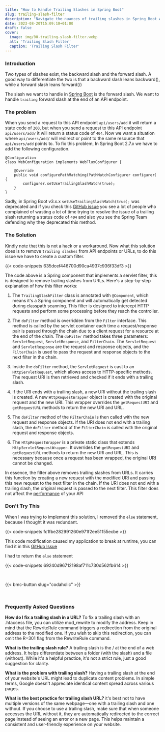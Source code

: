 ```yaml
---
title: "How to Handle Trailing Slashes in Spring Boot"
slug: trailing-slash-filter
description: "Navigate the nuances of trailing slashes in Spring Boot API endpoints with practical tips for effective handling and a seamless user experience."
date: 2023-08-20T15:09:10+01:00
draft: false
cover:
  image: img/00-trailing-slash-filter.webp
  alt: 'Trailing Slash Filter'
  caption: 'Trailing Slash Filter'
---
```


### Introduction
Two types of slashes exist, the backward slash and the forward slash. A good way to differentiate the two is that a backward slash leans backward(\), while a forward slash leans forward(/)

The slash we want to handle in [Spring Boot](/spring-boot-guide) is the forward slash. We want to handle `trailing` forward slash at the end of an API endpoint.
<br/>

### The problem
When you send a request to this API endpoint `api/users/add` it will return a state code of `200`, but when you send a request to this API endpoint `api/users/add/` it will return a status code of `404`.
Now we want a situation where `api/users/add/` will redirect or point to the same resource that `api/users/add` points to.
To fix this problem, In Spring Boot 2.7.x we have to add the following configuration.

```code
@Configuration
class WebConfiguration implements WebFluxConfigurer {

    @Override
    public void configurePathMatching(PathMatchConfigurer configurer) {
        configurer.setUseTrailingSlashMatch(true);
    }
}
```

Sadly, in Spring Boot v3.x.x `setUseTrailingSlashMatch(true);` was deprecated and if you check this [GitHub issue](https://github.com/spring-projects/spring-framework/issues/28552) you see a lot of people who complained of wasting a lot of time trying to resolve the issue of a trailing slash returning a status code of `404` and also you see the Spring Team defending why they deprecated this method.
<br/>

### The Solution
Kindly note that this is not a hack or a workaround.
Now what this solution does is to remove `trailing slashes` from API endpoints or URLs, to do this issue we have to create a custom filter.

{{< code-snippets 635dcef446700d90ca4937c936f33df3 >}}

The code above is a Spring component that implements a servlet filter, this is designed to remove trailing slashes from URLs. Here's a step-by-step explanation of how this filter works:

1. The `TrailingSlashFilter` class is annotated with `@Component`, which means it's a Spring component and will automatically get detected during classpath scanning. This filter is designed to intercept HTTP requests and perform some processing before they reach the controller.

2. The `doFilter` method is overridden from the `Filter` interface. This method is called by the servlet container each time a request/response pair is passed through the chain due to a client request for a resource at the end of the chain. The `doFilter` method takes three parameters: `ServletRequest`, `ServletResponse`, and `FilterChain`. The `ServletRequest` and `ServletResponse` are the request and response objects, and the `FilterChain` is used to pass the request and response objects to the next filter in the chain.

3. Inside the `doFilter` method, the `ServletRequest` is cast to an `HttpServletRequest`, which allows access to HTTP-specific methods. The request URI is then retrieved and checked if it ends with a trailing slash.

4. If the URI ends with a trailing slash, a new URI without the trailing slash is created. A new `HttpRequestWrapper` object is created with the original request and the new URI. This wrapper overrides the `getRequestURI` and `getRequestURL` methods to return the new URI and URL.

5. The `doFilter` method of the `FilterChain` is then called with the new request and response objects. If the URI does not end with a trailing slash, the `doFilter` method of the `FilterChain` is called with the original request and response objects.

6. The `HttpRequestWrapper` is a private static class that extends `HttpServletRequestWrapper`. It overrides the `getRequestURI` and `getRequestURL` methods to return the new URI and URL. This is necessary because once a request has been wrapped, the original URI cannot be changed.

In essence, the filter above removes trailing slashes from URLs. It carries this function by creating a new request with the modified URI and passing this new request to the next filter in the chain. If the URI does not end with a trailing slash, the original request is passed to the next filter. This filter does not affect the [performance](/make-maven-faster) of your API
<br/>

### Don't Try This
When I was trying to implement this solution, I removed the `else` statement, because I thought it was redundant.

{{< code-snippets fc1fbe282991260e971f2ee51155ecbe >}}

This code modification caused my application to break at runtime, you can find it in this [GitHub Issue](https://github.com/codaholichq/meetona/issues/25)

I had to return the `else` statement

{{< code-snippets 69240d96712198af711c730d562fb614 >}}

<br/>

{{< bmc-button slug="codaholic" >}}

<br/>

### Frequently Asked Questions
**How do I fix a trailing slash in a URL?**
To fix a trailing slash with an .htaccess file, you can utilize mod_rewrite to modify the address. Keep in mind that the RewriteRule command triggers a redirection from the original address to the modified one. If you wish to skip this redirection, you can omit the R=301 flag from the RewriteRule command.

**What is the trailing slash rule?**
A trailing slash is the / at the end of a web address. It helps differentiate between a folder (with the slash) and a file (without). While it's a helpful practice, it's not a strict rule, just a good suggestion for clarity.

**What is the problem with trailing slash?**
Having a trailing slash at the end of your website's URL might lead to duplicate content problems. In simple terms, Google doesn't appreciate identical content spread across various pages.

**What is the best practice for trailing slash URL?**
it's best not to have multiple versions of the same webpage—one with a trailing slash and one without. If you choose to use a trailing slash, make sure that when someone accesses the URL without it, they are automatically redirected to the correct page instead of seeing an error or a new page. This helps maintain a consistent and user-friendly experience on your website.